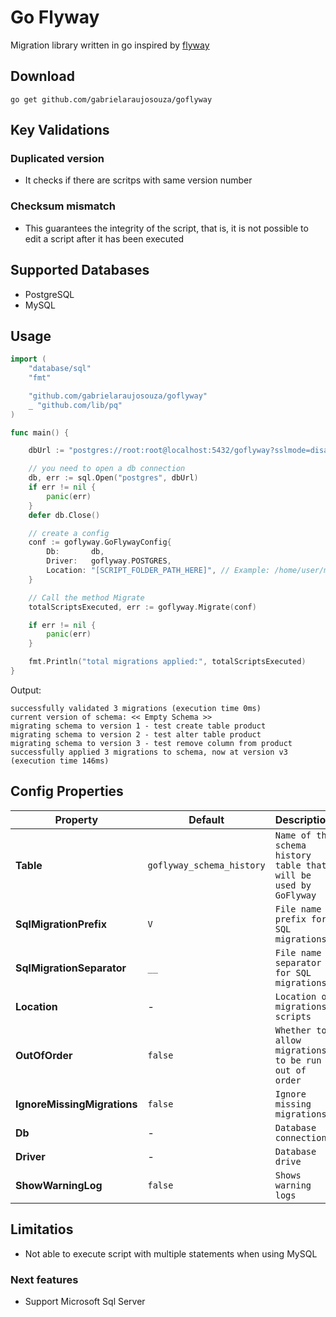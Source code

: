 # Go Flyway

Migration library written in go inspired by [flyway](https://flywaydb.org/)

## Download

```shell
go get github.com/gabrielaraujosouza/goflyway
```


## Key Validations
### Duplicated version
- It checks if there are scritps with same version number
### Checksum mismatch
- This guarantees the integrity of the script, that is, it is not possible to edit a script after it has been executed

## Supported Databases
- PostgreSQL
- MySQL

## Usage

```go
import (
	"database/sql"
	"fmt"

	"github.com/gabrielaraujosouza/goflyway"
	_ "github.com/lib/pq"
)

func main() {

	dbUrl := "postgres://root:root@localhost:5432/goflyway?sslmode=disable"

	// you need to open a db connection
	db, err := sql.Open("postgres", dbUrl)
	if err != nil {
		panic(err)
	}
	defer db.Close()

	// create a config
	conf := goflyway.GoFlywayConfig{
		Db:       db,
		Driver:   goflyway.POSTGRES,
		Location: "[SCRIPT_FOLDER_PATH_HERE]", // Example: /home/user/my-prokect/db/migration
	}

	// Call the method Migrate
	totalScriptsExecuted, err := goflyway.Migrate(conf)

	if err != nil {
		panic(err)
	}

	fmt.Println("total migrations applied:", totalScriptsExecuted)
}

```
Output:
```
successfully validated 3 migrations (execution time 0ms)
current version of schema: << Empty Schema >>
migrating schema to version 1 - test create table product
migrating schema to version 2 - test alter table product
migrating schema to version 3 - test remove column from product
successfully applied 3 migrations to schema, now at version v3 (execution time 146ms)

```

## Config Properties

Property | Default | Description |
--------|------------|--------
**Table** | `goflyway_schema_history` | `Name of the schema history table that will be used by GoFlyway` 
**SqlMigrationPrefix** | `V` | `File name prefix for SQL migrations` | Used for stable releases |
**SqlMigrationSeparator** | `__` | `File name separator for SQL migrations.`
**Location** | - | `Location of migrations scripts`
**OutOfOrder** | `false` |`Whether to allow migrations to be run out of order`
**IgnoreMissingMigrations** | `false` | `Ignore missing migrations`
**Db** | -| `Database connection`
**Driver** | - | `Database drive`
**ShowWarningLog** | `false`| `Shows warning logs`

## Limitatios

- Not able to execute script with multiple statements when using MySQL

### Next features

- Support Microsoft Sql Server
